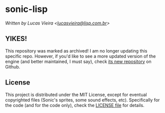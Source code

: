 # sonic-lisp

_Written by Lucas Vieira \<lucasvieira@lisp.com.br\>_


## YIKES!

This repository was marked as archived! I am no longer updating this specific repo.
However, if you'd like to see a more updated version of the engine (and better maintained, I must say), check [its new repository](https://github.com/luksamuk/sonic-lisp-engine) on Github.



## License

This project is distributed under the MIT License, except for eventual copyrighted files (Sonic's sprites, some
sound effects, etc). Specifically for the code (and for the code only), check the [LICENSE file](LICENSE) for details.
